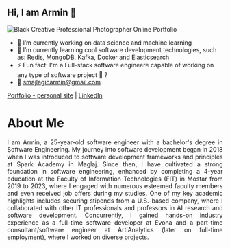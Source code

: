 ## Hi, I am Armin 👋

![Black Creative Professional Photographer Online Portfolio](https://github.com/user-attachments/assets/9249c9cd-602d-4312-a154-5ade3f5aff1f)

- 🔭 I’m currently working on data science and machine learning
- 🌱 I’m currently learning cool software development technologies, such as: Redis, MongoDB, Kafka, Docker and Elasticsearch
- ⚡ Fun fact: I'm a Full-stack software engineere capable of working on any type of software project 🤔 ?
- 📧 smajlagicarmin@gmail.com
  
<a href="https://arminsmajlagic.github.io/smajla/">Portfolio - personal site</a>
| <a href="www.linkedin.com/in/armin-smajlagic">LinkedIn</a>

# About Me

<p style="text-align: justify!important">I am Armin, a 25-year-old software engineer with a bachelor's degree in Software Engineering. My journey into software development began in 2018 when I was introduced to software development frameworks and principles at Spark Academy in Maglaj. Since then, I have cultivated a strong foundation in software engineering, enhanced by completing a 4-year education at the Faculty of Information Technologies (FIT) in Mostar from 2019 to 2023, where I engaged with numerous esteemed faculty members and even received job offers during my studies. One of my key academic highlights includes securing stipends from a U.S.-based company, where I collaborated with other IT professionals and professors in AI research and software development. Concurrently, I gained hands-on industry experience as a full-time software developer at Evona and a part-time consultant/software engineer at ArtiAnalytics (later on full-time employment), where I worked on diverse projects.</p>


<!--
**ArminSmajlagic/ArminSmajlagic** is a ✨ _special_ ✨ repository because its `README.md` (this file) appears on your GitHub profile.

Here are some ideas to get you started:


- 👯 I’m looking to collaborate on ...
-  I’m looking for help with ...
- 💬 Ask me about ...
- 📫 How to reach me: ...
- 😄 Pronouns: ...

-->

